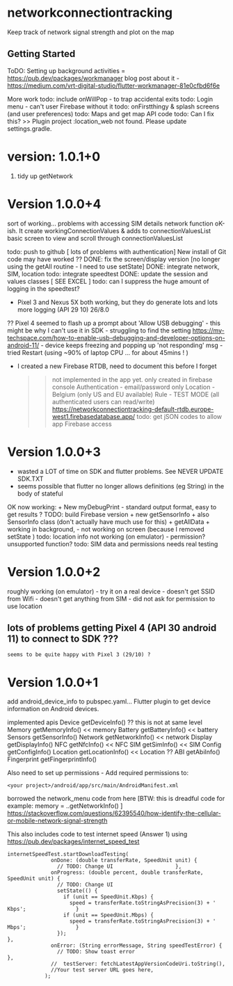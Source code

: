 # networkconnectiontracking

Keep track of network signal strength and plot on the map

## Getting Started

ToDO: Setting up background activities = https://pub.dev/packages/workmanager
        blog post about it - https://medium.com/vrt-digital-studio/flutter-workmanager-81e0cfbd6f6e

More work
    todo:   include onWillPop - to trap accidental exits
    todo:   Login menu - can't user Firebase without it
    todo:   onFirstthingy & splash screens (and user preferences)
    todo:   Maps and get map API code
    todo: Can I fix this? >> Plugin project :location_web not found. Please update settings.gradle.

version: 1.0.1+0
===============
1) tidy up getNetwork

Version 1.0.0+4
===============
sort of working... problems with accessing SIM details
    network function oK-ish.  It create workingConnectionValues & adds to connectionValuesList
    basic screen to view and scroll through connectionValuesList

todo: push to github        [ lots of problems with authentication]
        New install of Git code may have worked ??
DONE: fix the screen/display version [no longer using the getAll routine - I need to use setState]
DONE: integrate network, SIM, location
todo: integrate speedtest
DONE: update the session and values classes [ SEE EXCEL ]
todo: can I suppress the huge amount of logging in the speedtest?


*   Pixel 3 and Nexus 5X both working, but they do generate lots and lots more logging
    (API 29 10)  26/8.0

??  Pixel 4 seemed to flash up a prompt about 'Allow USB debugging'
    - this might be why I can't use it in SDK
    - struggling to find the setting
        https://my-techspace.com/how-to-enable-usb-debugging-and-developer-options-on-android-11/
    - device keeps freezing and popping up 'not responding' msg
    - tried Restart (using ~90% of laptop CPU ... for about 45mins ! )

+   I created a new Firebase RTDB, need to document this before I forget
    >> not implemented in the app yet.
    >> only created in firebase console
        Authentication - email/password only
        Location - Belgium (only US and EU available)
        Rule - TEST MODE (all authenticated users can read/write)
        https://networkconnectiontracking-default-rtdb.europe-west1.firebasedatabase.app/
    todo: get jSON codes to allow app Firebase access

Version 1.0.0+3
===============
- wasted a LOT of time on SDK and flutter problems. See NEVER UPDATE SDK.TXT
- seems possible that flutter no longer allows definitions (eg String) in the body of stateful

OK now working:
    + New myDebugPrint    - standard output format, easy to get results
                          ? TODO: build Firebase version
    + new getSensorInfo   + also SensorInfo class (don't actually have much use for this)
    + getAllData          + working in background,
                          - not working on screen (because I removed setState )
    todo:  location info not working (on emulator) - permission? unsupported function?
    todo:  SIM data and permissions needs real testing

Version 1.0.0+2
===============
roughly working (on emulator) - try it on a real device
    - doesn't get SSID from Wifi
    - doesn't get anything from SIM
    - did not ask for permission to use location

##  lots of problems getting Pixel 4 (API 30 android 11) to connect to SDK ???
    seems to be quite happy with Pixel 3 (29/10) ?

Version 1.0.0+1
===============
add android_device_info to pubspec.yaml... Flutter plugin to get device information on Android devices.

implemented apis
    Device getDeviceInfo()      ?? this is not at same level
    Memory getMemoryInfo()      << memory
    Battery getBatteryInfo()    << battery
    Sensors getSensorInfo()
    Network getNetworkInfo()    << network
    Display getDisplayInfo()
    NFC getNfcInfo()            << NFC
    SIM getSimInfo()            << SIM
    Config getConfigInfo()
    Location getLocationInfo()  << Location ??
    ABI getAbiInfo()
    Fingerprint getFingerprintInfo()

Also need to set up permissions - Add required permissions to:

    <your project>/android/app/src/main/AndroidManifest.xml

<uses-permission android:name="android.permission.ACCESS_NETWORK_STATE" /> <!-- Network Info -->
<uses-permission android:name="android.permission.INTERNET" /> <!-- Network Info -->
<uses-permission android:name="android.permission.ACCESS_WIFI_STATE" /> <!-- WiFI Info -->
<uses-permission android:name="android.permission.READ_PHONE_STATE" /> <!-- SIM Info / Phone # -->
<uses-permission android:name="android.permission.ACCESS_COARSE_LOCATION" /> <!-- Location Info -->
<uses-permission android:name="android.permission.ACCESS_FINE_LOCATION" /> <!-- Location Info -->
<uses-permission android:name="android.permission.USE_FINGERPRINT" /> <!-- Fingerprint Info -->

borrowed the network_menu code from here [BTW: this is dreadful code for example: memory = ..getNetworkInfo() ]
    https://stackoverflow.com/questions/62395540/how-identify-the-cellular-or-mobile-network-signal-strength

This also includes code to test internet speed (Answer 1) using
    https://pub.dev/packages/internet_speed_test

    internetSpeedTest.startDownloadTesting(
                  onDone: (double transferRate, SpeedUnit unit) {
                    // TODO: Change UI                    },
                  onProgress: (double percent, double transferRate, SpeedUnit unit) {
                    // TODO: Change UI
                    setState(() {
                      if (unit == SpeedUnit.Kbps) {
                        speed = transferRate.toStringAsPrecision(3) + ' Kbps';                }
                      if (unit == SpeedUnit.Mbps) {
                        speed = transferRate.toStringAsPrecision(3) + ' Mbps';                }
                    });                                                                           },
                  onError: (String errorMessage, String speedTestError) {
                    // TODO: Show toast error                                                  },
                  //  testServer: fetchLatestAppVersionCodeUri.toString(),
                  //Your test server URL goes here,
                );